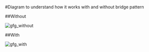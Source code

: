 #Diagram to understand how it works with and without bridge pattern

##Without

![gfg_without](https://user-images.githubusercontent.com/89591371/186353786-3eca50c6-336c-4159-8e41-bba151c3cf1e.png)


##With

![gfg_with](https://user-images.githubusercontent.com/89591371/186353807-32933315-5405-49f0-a2e4-33e7d8d3f1cb.png)
